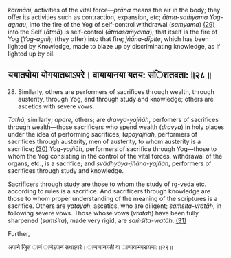 *karmāni*, activities of the vital force—*prāna* means the air in the body; they offer its activities such as contraction, expansion, etc; *ātma-saṁyama Yog-agnau*, into the fire of the Yog of self-control withdrawal (*saṁyama*) [\(29\)](#page--1-0) into the Self (*ātmā*) is self-control (*ātmasaṁyama*); that itself is the fire of Yog (*Yog-agni*); (they offer) into that fire; *jñāna-dīpite*, which has been lighted by Knowledge, made to blaze up by discriminating knowledge, as if lighted up by oil.

## ययातपोया योगयातथाऽपरे। वायायानया यतय: संिशतवता:॥२८॥

28. Similarly, others are performers of sacrifices through wealth, through austerity, through Yog, and through study and knowledge; others are ascetics with severe vows.

*Tathā*, similarly; *apare*, others; are *dravya-yajñāh*, perfomers of sacrifices through wealth—those sacrificers who spend wealth (*dravya*) in holy places under the idea of performing sacrifices; *tapoyajñāh*, performers of sacrifices through austerity, men of austerity, to whom austerity is a sacrifice; [\(30\)](#page--1-1) *Yog-yajñāh*, performers of sacrifice through Yog—those to whom the Yog consisting in the control of the vital forces, withdrawal of the organs, etc., is a sacrifice; and *svādhyāya-jñāna-yajñāh*, performers of sacrifices through study and knowledge.

Sacrificers through study are those to whom the study of rg-veda etc. according to rules is a sacrifice. And sacrificers through knowledge are those to whom proper understanding of the meaning of the scriptures is a sacrifice. Others are *yatayah*, ascetics, who are diligent; *saṁśita-vratāh*, in following severe vows. Those whose vows (*vratāh*) have been fully sharpened (*samśita*), made very rigid, are *saṁśita-vratāh*. [\(31\)](#page--1-2)

Further,

अपाने जुित ाणं ाणेऽपानं तथाऽपरे। ाणापानगती वा ाणायामपरायणा:॥२९॥